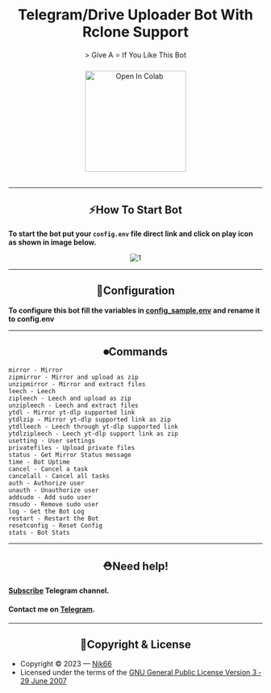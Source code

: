 <h1 align="center">Telegram/Drive Uploader Bot With Rclone Support</h1>


<div align=center>
> Give A ⭐ If You Like This Bot
</div>
<br>




<div align="center"><a href="https://colab.research.google.com/github/sisakoy/zoillo/blob/master/ML_Rclone_Bot.ipynb" target="_parent"><img src="https://user-images.githubusercontent.com/125879861/255389999-a0d261cf-893a-46a7-9a3d-2bb52811b997.png" alt="Open In Colab" width=200px/></a></div>
<br>
<hr>
<div align="center"><h2><b>⚡How To Start Bot</b></h2></div>
<p><b>To start the bot put your <code>config.env</code> file direct link and click on play icon as shown in image below.</b></p>
<center><img src="https://sahil66.000webhostapp.com/1_st.jpg" alt="1"></center>


<hr>

<div align="center"><h2><b>🔧Configuration</b></h2></div>

**To configure this bot fill the variables in [config_sample.env](./config_sample.env) and rename it to config.env**

<hr>

<div align="center"><h2><b>⏺Commands</b></h2></div>

```
mirror - Mirror
zipmirror - Mirror and upload as zip
unzipmirror - Mirror and extract files
leech - Leech
zipleech - Leech and upload as zip
unzipleech - Leech and extract files
ytdl - Mirror yt-dlp supported link
ytdlzip - Mirror yt-dlp supported link as zip
ytdlleech - Leech through yt-dlp supported link
ytdlzipleech - Leech yt-dlp support link as zip
usetting - User settings
privatefiles - Upload private files
status - Get Mirror Status message
time - Bot Uptime
cancel - Cancel a task
cancelall - Cancel all tasks
auth - Authorize user
unauth - Unauthorize user
addsudo - Add sudo user
rmsudo - Remove sudo user
log - Get the Bot Log
restart - Restart the Bot
resetconfig - Reset Config
stats - Bot Stats
```

<hr>

<div align="center"><h2><b>⛑Need help!</b></h2></div>
<h4><b><a href="https://t.me/nik66x">Subscribe</a> Telegram channel.</a></b></h4>
<h4><b>Contact me on <a href="https://t.me/nik66">Telegram</a>.</b></h4>
<hr>

<div align="center"><h2><b>🔐Copyright & License</b></h2></div>

- Copyright &copy; 2023 &mdash; [Nik66](https://github.com/sahilgit55)
- Licensed under the terms of the [GNU General Public License Version 3 &dash; 29 June 2007](./LICENSE)
